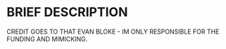 # BRIEF DESCRIPTION
CREDIT GOES TO THAT EVAN BLOKE - IM ONLY RESPONSIBLE FOR THE FUNDING AND MIMICKING.
